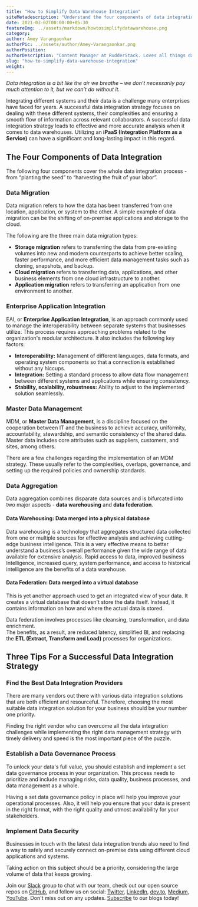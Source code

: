 ```yaml
---
title: "How to Simplify Data Warehouse Integration"
siteMetadescription: "Understand the four components of data integration: data migration, enterprise application integration, master data management, and data aggregation."
date: 2021-03-02T00:00:00+05:30
featureImg: ../assets/markdown/howtosimplifydatawarehouse.png
category:
author: Amey Varangaonkar
authorPic: ../assets/author/Amey-Varangaonkar.png
authorPosition:
authorDescription: "Content Manager at RudderStack. Loves all things data. Manchester United, music, and sci-fi fan, among other things."
slug: "how-to-simplify-data-warehouse-integration"
weight:
---
```


_Data integration is a bit like the air we breathe – we don’t necessarily pay much attention to it, but we can’t do without it._

Integrating different systems and their data is a challenge many enterprises have faced for years. A successful data integration strategy focuses on dealing with these different systems, their complexities and ensuring a smooth flow of information across relevant collaborators. A successful data integration strategy leads to effective and more accurate analysis when it comes to data warehouses. Utilizing an **iPaaS (Integration Platform as a Service)** can have a significant and long-lasting impact in this regard.


## The Four Components of Data Integration

The following four components cover the whole data integration process - from “planting the seed” to “harvesting the fruit of your labor”.


### Data Migration

Data migration refers to how the data has been transferred from one location, application, or system to the other. A simple example of data migration can be the shifting of on-premise applications and storage to the cloud. 
 
The following are the three main data migration types:



*   **Storage migration** refers to transferring the data from pre-existing volumes into new and modern counterparts to achieve better scaling, faster performance, and more efficient data management tasks such as cloning, snapshots, and backup.
*   **Cloud migration** refers to transferring data, applications, and other business elements from one cloud infrastructure to another.
*   **Application migration** refers to transferring an application from one environment to another.


### Enterprise Application Integration

EAI, or **Enterprise Application Integration**, is an approach commonly used to manage the interoperability between separate systems that businesses utilize. This process requires approaching problems related to the organization's modular architecture. It also includes the following key factors:



*   **Interoperability:** Management of different languages, data formats, and operating system components so that a connection is established without any hiccups.
*   **Integration:** Setting a standard process to allow data flow management between different systems and applications while ensuring consistency.
*   **Stability, scalability, robustness:** Ability to adjust to the implemented solution seamlessly.


### Master Data Management

MDM, or **Master Data Management**, is a discipline focused on the cooperation between IT and the business to achieve accuracy, uniformity, accountability, stewardship, and semantic consistency of the shared data. Master data includes core attributes such as suppliers, customers, and sites, among others.

There are a few challenges regarding the implementation of an MDM strategy. These usually refer to the complexities, overlaps, governance, and setting up the required policies and ownership standards.


### Data Aggregation

Data aggregation combines disparate data sources and is bifurcated into two major aspects - **data warehousing** and **data federation**.


#### Data Warehousing: Data merged into a physical database

Data warehousing is a technology that aggregates structured data collected from one or multiple sources for effective analysis and achieving cutting-edge business intelligence. This is a very effective means to better understand a business’s overall performance given the wide range of data available for extensive analysis. Rapid access to data, improved business Intelligence, increased query, system performance, and access to historical intelligence are the benefits of a data warehouse.


#### Data Federation: Data merged into a virtual database

This is yet another approach used to get an integrated view of your data. It creates a virtual database that doesn't store the data itself. Instead, it contains information on how and where the actual data is stored. 

Data federation involves processes like cleansing, transformation, and data enrichment.  
The benefits, as a result, are reduced latency, simplified BI, and replacing the **ETL (Extract, Transform and Load)** processes for organizations.


## Three Tips For a Successful Data Integration Strategy


### Find the Best Data Integration Providers

There are many vendors out there with various data integration solutions that are both efficient and resourceful. Therefore, choosing the most suitable data integration solution for your business should be your number one priority.

Finding the right vendor who can overcome all the data integration challenges while implementing the right data management strategy with timely delivery and speed is the most important piece of the puzzle.


### Establish a Data Governance Process 

To unlock your data's full value, you should establish and implement a set data governance process in your organization. This process needs to prioritize and include managing risks, data quality, business processes, and data management as a whole.

Having a set data governance policy in place will help you improve your operational processes. Also, it will help you ensure that your data is present in the right format, with the right quality and utmost availability for your stakeholders.


### Implement Data Security 

Businesses in touch with the latest data integration trends also need to find a way to safely and securely connect on-premise data using different cloud applications and systems.  
 
Taking action on this subject should be a priority, considering the large volume of data that keeps growing.

Join our [Slack](https://resources.rudderstack.com/join-rudderstack-slack) group to chat with our team, check out our open source repos on [GitHub](https://github.com/rudderlabs), and follow us on social: [Twitter](https://twitter.com/RudderStack), [LinkedIn](https://www.linkedin.com/company/rudderlabs/), [dev.to](https://dev.to/rudderstack), [Medium](https://rudderstack.medium.com/), [YouTube](https://www.youtube.com/channel/UCgV-B77bV_-LOmKYHw8jvBw). Don't miss out on any updates. [Subscribe](https://rudderstack.com/blog/) to our blogs today!
